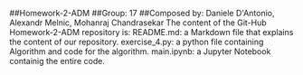 ##Homework-2-ADM
##Group: 17
##Composed by: Daniele D'Antonio, Alexandr Melnic, Mohanraj Chandrasekar
The content of the Git-Hub Homework-2-ADM repository is:
README.md: a Markdown file that explains the content of our repository.
exercise_4.py: a python file containing Algorithm and code for the algorithm.
main.ipynb: a Jupyter Notebook containig the entire code.
